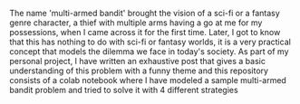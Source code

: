 The name 'multi-armed bandit' brought the vision of a sci-fi or a fantasy genre character, a thief with multiple arms having a go at me for my possessions, when I came across it for the first time. Later, I got to know that this has nothing to do with sci-fi or fantasy worlds, it is a very practical concept that models the dilemma we face in today's society. As part of my personal project, I have written an exhaustive post that gives a basic understanding of this problem with a funny theme and this repository consists of a colab notebook where I have modeled a sample multi-armed bandit problem and tried to solve it with 4 different strategies
